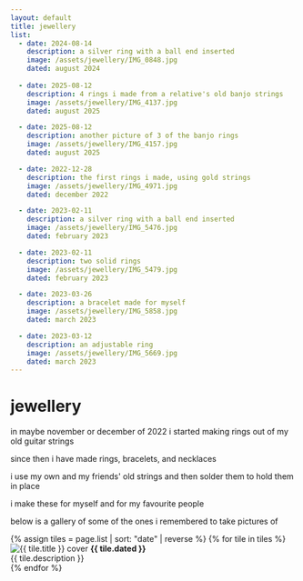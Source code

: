 ```yaml
---
layout: default
title: jewellery
list:
  - date: 2024-08-14
    description: a silver ring with a ball end inserted
    image: /assets/jewellery/IMG_0848.jpg
    dated: august 2024
    
  - date: 2025-08-12
    description: 4 rings i made from a relative's old banjo strings
    image: /assets/jewellery/IMG_4137.jpg
    dated: august 2025

  - date: 2025-08-12
    description: another picture of 3 of the banjo rings
    image: /assets/jewellery/IMG_4157.jpg
    dated: august 2025

  - date: 2022-12-28
    description: the first rings i made, using gold strings
    image: /assets/jewellery/IMG_4971.jpg
    dated: december 2022

  - date: 2023-02-11
    description: a silver ring with a ball end inserted
    image: /assets/jewellery/IMG_5476.jpg
    dated: february 2023

  - date: 2023-02-11
    description: two solid rings
    image: /assets/jewellery/IMG_5479.jpg
    dated: february 2023

  - date: 2023-03-26
    description: a bracelet made for myself
    image: /assets/jewellery/IMG_5858.jpg
    dated: march 2023

  - date: 2023-03-12
    description: an adjustable ring
    image: /assets/jewellery/IMG_5669.jpg
    dated: march 2023
---
```


# jewellery

in maybe november or december of 2022 i started making rings out of my old guitar strings

since then i have made rings, bracelets, and necklaces

i use my own and my friends' old strings and then solder them to hold them in place

i make these for myself and for my favourite people

below is a gallery of some of the ones i remembered to take pictures of

<div class="gallery">
  {% assign tiles = page.list | sort: "date" | reverse %}
  {% for tile in tiles %}
    <div class="gallery-tile">
      <img src="{{ tile.image }}" alt="{{ tile.title }} cover" class="tile-cover">
      <strong class="gallery-date">{{ tile.dated }}</strong><br>
      <span>{{ tile.description }}</span>
    </div>
  {% endfor %}
</div>

